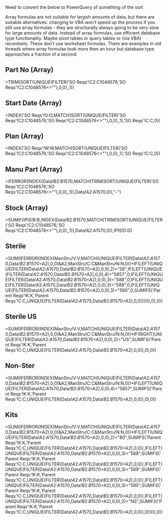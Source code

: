 
Need to convert the below to PowerQuery of something of the sort

Array formulas are not suitable for largish amounts of data, but there are suitable alternatives: changing to VBA won't speed up the process if you still use array formulas - they are structurally always going to be very slow for large amounts of data. Instead of array formulas, use efficient database type functionality. Maybe pivot tables or query tables or (via VBA) recordsets. These don't use worksheet formulas. There are examples in old threads where array formulas took more then an hour but database type approaches a fraction of a second.

## Part No (Array)
=TRIM(SORT(UNIQUE(FILTER('SO Reqs'!C2:C1048576,'SO Reqs'!C2:C1048576<>""),0,0),,1))

## Start Date (Array)
=INDEX('SO Reqs'!O:O,MATCH(SORT(UNIQUE(FILTER('SO Reqs'!C2:C1048576,'SO Reqs'!C2:C1048576<>""),0,0),,1),'SO Reqs'!C:C,0))

## Plan (Array)
=INDEX('SO Reqs'!W:W,MATCH(SORT(UNIQUE(FILTER('SO Reqs'!C2:C1048576,'SO Reqs'!C2:C1048576<>""),0,0),,1),'SO Reqs'!C:C,0))

## Manu Part (Array)
=IFERROR(INDEX(Data!B2:B1570,MATCH(TRIM(SORT(UNIQUE(FILTER('SO Reqs'!C2:C1048576,'SO Reqs'!C2:C1048576<>""),0,0),,1)),Data!A2:A1570,0)),"-")

## Stock (Array)
=SUMIF(IPIS!B:B,INDEX(Data!B2:B1570,MATCH(TRIM(SORT(UNIQUE(FILTER('SO Reqs'!C2:C1048576,'SO Reqs'!C2:C1048576<>""),0,0),,1)),Data!A2:A1570,0)),IPIS!D:D)

## Sterile
=SUM(IFERROR(INDEX(ManStru!V:V,MATCH(UNIQUE(FILTER(Data!$A$2:$A$1570,Data!$B$2:$B$1570=A2),0,0)&A2,ManStru!C:C&ManStru!N:N,0))*IF(LEFT(UNIQUE(FILTER(Data!$A$2:$A$1570,Data!$B$2:$B$1570=A2),0,0),2)="58",IF(LEFT(UNIQUE(FILTER(Data!$A$2:$A$1570,Data!$B$2:$B$1570=A2),0,0),4)="5857",0,IF(LEFT(UNIQUE(FILTER(Data!$A$2:$A$1570,Data!$B$2:$B$1570=A2),0,0),3)="588",0,IF(LEFT(UNIQUE(FILTER(Data!$A$2:$A$1570,Data!$B$2:$B$1570=A2),0,0),3)="589",0,IF(LEFT(UNIQUE(FILTER(Data!$A$2:$A$1570,Data!$B$2:$B$1570=A2),0,0),3)="590",0,SUMIFS('Parent Reqs'!K:K,'Parent Reqs'!C:C,UNIQUE(FILTER(Data!$A$2:$A$1570,Data!$B$2:$B$1570=A2),0,0)))))),0),0))

## Sterile US
=SUM(IFERROR(INDEX(ManStru!V:V,MATCH(UNIQUE(FILTER(Data!$A$2:$A$1570,Data!$B$2:$B$1570=A2),0,0)&A2,ManStru!C:C&ManStru!N:N,0))*IF(RIGHT(UNIQUE(FILTER(Data!$A$2:$A$1570,Data!$B$2:$B$1570=A2),0,0),2)="US",SUMIFS('Parent Reqs'!K:K,'Parent Reqs'!C:C,UNIQUE(FILTER(Data!$A$2:$A$1570,Data!$B$2:$B$1570=A2),0,0)),0),0))

## Non-Ster
=SUM(IFERROR(INDEX(ManStru!V:V,MATCH(UNIQUE(FILTER(Data!$A$2:$A$1570,Data!$B$2:$B$1570=A2),0,0)&A2,ManStru!C:C&ManStru!N:N,0))*IF(LEFT(UNIQUE(FILTER(Data!$A$2:$A$1570,Data!$B$2:$B$1570=A2),0,0),4)="5857",SUMIFS('Parent Reqs'!K:K,'Parent Reqs'!C:C,UNIQUE(FILTER(Data!$A$2:$A$1570,Data!$B$2:$B$1570=A2),0,0)),0),0))

## Kits
=SUM(IFERROR(INDEX(ManStru!V:V,MATCH(UNIQUE(FILTER(Data!$A$2:$A$1570,Data!$B$2:$B$1570=A2),0,0)&A2,ManStru!C:C&ManStru!N:N,0))*IF(LEFT(UNIQUE(FILTER(Data!$A$2:$A$1570,Data!$B$2:$B$1570=A2),0,0),2)="80",SUMIFS('Parent Reqs'!K:K,'Parent Reqs'!C:C,UNIQUE(FILTER(Data!$A$2:$A$1570,Data!$B$2:$B$1570=A2),0,0)),IF(LEFT(UNIQUE(FILTER(Data!$A$2:$A$1570,Data!$B$2:$B$1570=A2),0,0),3)="588",SUMIFS('Parent Reqs'!K:K,'Parent Reqs'!C:C,UNIQUE(FILTER(Data!$A$2:$A$1570,Data!$B$2:$B$1570=A2),0,0)),IF(LEFT(UNIQUE(FILTER(Data!$A$2:$A$1570,Data!$B$2:$B$1570=A2),0,0),3)="589",SUMIFS('Parent Reqs'!K:K,'Parent Reqs'!C:C,UNIQUE(FILTER(Data!$A$2:$A$1570,Data!$B$2:$B$1570=A2),0,0)),IF(LEFT(UNIQUE(FILTER(Data!$A$2:$A$1570,Data!$B$2:$B$1570=A2),0,0),3)="590",SUMIFS('Parent Reqs'!K:K,'Parent Reqs'!C:C,UNIQUE(FILTER(Data!$A$2:$A$1570,Data!$B$2:$B$1570=A2),0,0)),IF(LEFT(UNIQUE(FILTER(Data!$A$2:$A$1570,Data!$B$2:$B$1570=A2),0,0),2)="NS",SUMIFS('Parent Reqs'!K:K,'Parent Reqs'!C:C,UNIQUE(FILTER(Data!$A$2:$A$1570,Data!$B$2:$B$1570=A2),0,0)),0))))),0))

